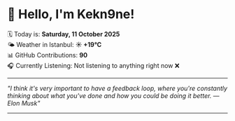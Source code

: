 # 👋 Hello, I'm Kekn9ne!

🗓️ Today is: **Saturday, 11 October 2025**  
🌤️ Weather in Istanbul: **☀️   +19°C**  
📊 GitHub Contributions: **90**  
🎧 Currently Listening: Not listening to anything right now ❌

---

_"I think it's very important to have a feedback loop, where you're constantly thinking about what you've done and how you could be doing it better. — *Elon Musk*"_

---
